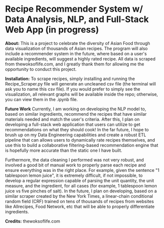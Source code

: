 # Recipe Recommender System w/ Data Analysis, NLP, and Full-Stack Web App (in progress)

**About:**
This is a project to celebrate the diversity of Asian Food through data visualization of thousands of Asian recipes. The program will also include a recommender system in the future, where based on a user's available ingredients, will suggest a highly rated recipe. All data is scraped from thewoksoflife.com, and I greatly thank them for allowing me the opportunity to conduct this project.

**Installation:**
To scrape recipes, simply installing and running the Recipe_Scraper.py file will generate an uncleaned csv file (the terminal will ask you to name this csv file). If you would prefer to simply see the visualization, all relevant graphs will be available inside the repo; otherwise, you can view them in the .ipynb file.

**Future Work**
Currently, I am working on developing the NLP model to, based on similar ingredients, recommend the recipes that have similar materials needed and match the user's criteria. After this, I plan on developing a full-stack web application that users can utilize to get recommendations on what they should cook! In the far future, I hope to brush up on my Data Engineering capabilities and create a robust ETL pipeline that can allows users to dynamically rate recipes themselves, and use this to build a collaborative filtering-based recommendation engine that is hopefully more accurate than the static one I have built.

Furthermore, the data cleaning I performed was not very robust, and involved a good bit of manual work to properly parse each recipe and ensure everything was in the right place. For example, given the sentence "1 tablespoon lemon juice", it is extremely difficult, if not impossible, to develop a regular expression capable of parsing the unit quantity, the unit measure, and the ingredient, for all cases (for example, 1 tablespoon lemon juice vs five pinches of salt). In the future, I plan on developing, based on a similar scraper created by the New York Times, a linear-chain conditional random field (CRF) trained on tens of thousands of recipes from websites like Allrecipes, Food Network, etc that will be able to properly differentiate ingredients. 

**Credits:**
thewoksoflife.com
